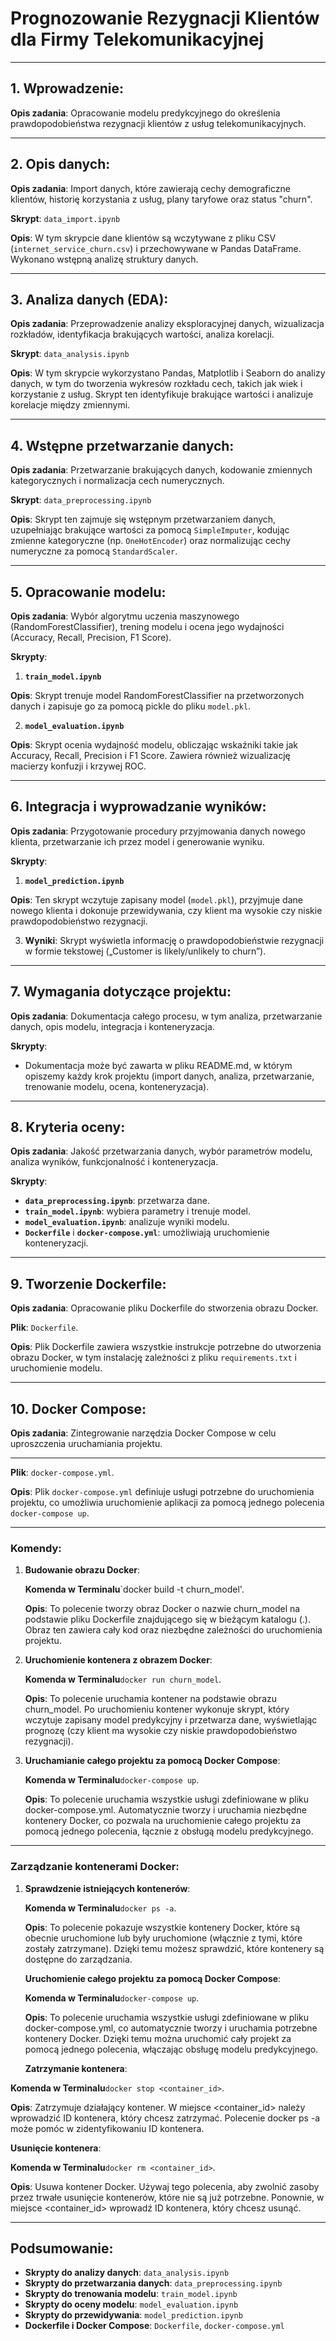 # Prognozowanie Rezygnacji Klientów dla Firmy Telekomunikacyjnej

---

## 1. Wprowadzenie:
 
 **Opis zadania**: Opracowanie modelu predykcyjnego do określenia prawdopodobieństwa rezygnacji klientów z usług telekomunikacyjnych.

---

## 2. Opis danych:
 
 **Opis zadania**: Import danych, które zawierają cechy demograficzne klientów, historię korzystania z usług, plany taryfowe oraz status "churn".

**Skrypt**: `data_import.ipynb`
 
 **Opis**: W tym skrypcie dane klientów są wczytywane z pliku CSV (`internet_service_churn.csv`) i przechowywane w Pandas DataFrame. Wykonano wstępną analizę struktury danych.

---

## 3. Analiza danych (EDA):
 
 **Opis zadania**: Przeprowadzenie analizy eksploracyjnej danych, wizualizacja rozkładów, identyfikacja brakujących wartości, analiza korelacji.

**Skrypt**: `data_analysis.ipynb`
 
 **Opis**: W tym skrypcie wykorzystano Pandas, Matplotlib i Seaborn do analizy danych, w tym do tworzenia wykresów rozkładu cech, takich jak wiek i korzystanie z usług. Skrypt ten identyfikuje brakujące wartości i analizuje korelacje między zmiennymi.

---

## 4. Wstępne przetwarzanie danych:
 
 **Opis zadania**: Przetwarzanie brakujących danych, kodowanie zmiennych kategorycznych i normalizacja cech numerycznych.

**Skrypt**: `data_preprocessing.ipynb`
 
 **Opis**: Skrypt ten zajmuje się wstępnym przetwarzaniem danych, uzupełniając brakujące wartości za pomocą `SimpleImputer`, kodując zmienne kategoryczne (np. `OneHotEncoder`) oraz normalizując cechy numeryczne za pomocą `StandardScaler`.

---

## 5. Opracowanie modelu:
 
 **Opis zadania**: Wybór algorytmu uczenia maszynowego (RandomForestClassifier), trening modelu i ocena jego wydajności (Accuracy, Recall, Precision, F1 Score).

**Skrypty**:
1. **`train_model.ipynb`**
 
 **Opis**: Skrypt trenuje model RandomForestClassifier na przetworzonych danych i zapisuje go za pomocą pickle do pliku `model.pkl`.
   
2. **`model_evaluation.ipynb`**

 **Opis**: Skrypt ocenia wydajność modelu, obliczając wskaźniki takie jak Accuracy, Recall, Precision i F1 Score. Zawiera również wizualizację macierzy konfuzji i krzywej ROC.

---

## 6. Integracja i wyprowadzanie wyników:

 **Opis zadania**: Przygotowanie procedury przyjmowania danych nowego klienta, przetwarzanie ich przez model i generowanie wyniku.

**Skrypty**:
1. **`model_prediction.ipynb`**

 **Opis**: Ten skrypt wczytuje zapisany model (`model.pkl`), przyjmuje dane nowego klienta i dokonuje przewidywania, czy klient ma wysokie czy niskie prawdopodobieństwo rezygnacji.
   
3. **Wyniki**: Skrypt wyświetla informację o prawdopodobieństwie rezygnacji w formie tekstowej („Customer is likely/unlikely to churn”).

---

## 7. Wymagania dotyczące projektu:

 **Opis zadania**: Dokumentacja całego procesu, w tym analiza, przetwarzanie danych, opis modelu, integracja i konteneryzacja.

**Skrypty**:

- Dokumentacja może być zawarta w pliku README.md, w którym opiszemy każdy krok projektu (import danych, analiza, przetwarzanie, trenowanie modelu, ocena, konteneryzacja).

---

## 8. Kryteria oceny:

 **Opis zadania**: Jakość przetwarzania danych, wybór parametrów modelu, analiza wyników, funkcjonalność i konteneryzacja.

**Skrypty**:

- **`data_preprocessing.ipynb`**: przetwarza dane.
- **`train_model.ipynb`**: wybiera parametry i trenuje model.
- **`model_evaluation.ipynb`**: analizuje wyniki modelu.
- **`Dockerfile`** i **`docker-compose.yml`**: umożliwiają uruchomienie konteneryzacji.

---

## 9. Tworzenie Dockerfile:

 **Opis zadania**: Opracowanie pliku Dockerfile do stworzenia obrazu Docker.

**Plik**: `Dockerfile`.

 **Opis**: Plik Dockerfile zawiera wszystkie instrukcje potrzebne do utworzenia obrazu Docker, w tym instalację zależności z pliku `requirements.txt` i uruchomienie modelu.

---

## 10. Docker Compose:

 **Opis zadania**: Zintegrowanie narzędzia Docker Compose w celu uproszczenia uruchamiania projektu.

---

**Plik**: `docker-compose.yml`.

 **Opis**: Plik `docker-compose.yml` definiuje usługi potrzebne do uruchomienia projektu, co umożliwia uruchomienie aplikacji za pomocą jednego polecenia `docker-compose up`.

---

 ### Komendy:

1. **Budowanie obrazu Docker**:
   
   **Komenda w Terminalu**`docker build -t churn_model'. 

   **Opis**: To polecenie tworzy obraz Docker o nazwie churn_model na podstawie pliku Dockerfile znajdującego się w bieżącym katalogu (.). Obraz ten zawiera cały kod oraz niezbędne zależności do uruchomienia projektu.
   
3. **Uruchomienie kontenera z obrazem Docker**:
   
   **Komenda w Terminalu**`docker run churn_model`.
   
   **Opis**: To polecenie uruchamia kontener na podstawie obrazu churn_model. Po uruchomieniu kontener wykonuje skrypt, który wczytuje zapisany model predykcyjny i przetwarza dane, wyświetlając prognozę (czy klient ma wysokie czy niskie prawdopodobieństwo rezygnacji).

4. **Uruchamianie całego projektu za pomocą Docker Compose**:

   **Komenda w Terminalu**`docker-compose up`.

   **Opis**: To polecenie uruchamia wszystkie usługi zdefiniowane w pliku docker-compose.yml. Automatycznie tworzy i uruchamia niezbędne kontenery Docker, co pozwala na uruchomienie całego projektu za pomocą jednego polecenia, łącznie z obsługą modelu predykcyjnego.  

---

### Zarządzanie kontenerami Docker:

1. **Sprawdzenie istniejących kontenerów**:
   
   **Komenda w Terminalu**`docker ps -a`.

   **Opis**: To polecenie pokazuje wszystkie kontenery Docker, które są obecnie uruchomione lub były uruchomione (włącznie z tymi, które zostały zatrzymane). Dzięki temu możesz sprawdzić, które kontenery są dostępne do zarządzania.
   
   **Uruchomienie całego projektu za pomocą Docker Compose**:

   **Komenda w Terminalu**`docker-compose up`.

   **Opis**: To polecenie uruchamia wszystkie usługi zdefiniowane w pliku docker-compose.yml, co automatycznie tworzy i uruchamia potrzebne kontenery Docker. Dzięki temu można uruchomić cały projekt za pomocą jednego polecenia, włączając obsługę modelu predykcyjnego.
   
     **Zatrzymanie kontenera**:

  **Komenda w Terminalu**`docker stop <container_id>`.

  **Opis**: Zatrzymuje działający kontener. W miejsce <container_id> należy wprowadzić ID kontenera, który chcesz zatrzymać. Polecenie docker ps -a może pomóc w zidentyfikowaniu ID kontenera.
   
  **Usunięcie kontenera**:

  **Komenda w Terminalu**`docker rm <container_id>`.

  **Opis**: Usuwa kontener Docker. Używaj tego polecenia, aby zwolnić zasoby przez trwałe usunięcie kontenerów, które nie są już potrzebne. Ponownie, w miejsce <container_id> wprowadź ID kontenera, który chcesz usunąć.

---

## Podsumowanie:
- **Skrypty do analizy danych**: `data_analysis.ipynb`
- **Skrypty do przetwarzania danych**: `data_preprocessing.ipynb`
- **Skrypty do trenowania modelu**: `train_model.ipynb`
- **Skrypty do oceny modelu**: `model_evaluation.ipynb`
- **Skrypty do przewidywania**: `model_prediction.ipynb`
- **Dockerfile i Docker Compose**: `Dockerfile`, `docker-compose.yml`

